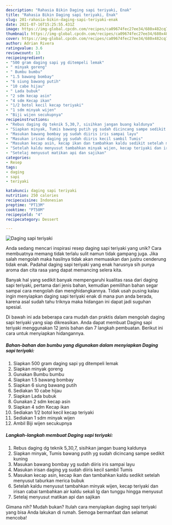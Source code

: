 ```yaml
---
description: "Rahasia Bikin Daging sapi teriyaki, Enak"
title: "Rahasia Bikin Daging sapi teriyaki, Enak"
slug: 201-rahasia-bikin-daging-sapi-teriyaki-enak
date: 2021-07-16T15:25:55.431Z
image: https://img-global.cpcdn.com/recipes/ca09674fec27ee34/680x482cq70/daging-sapi-teriyaki-foto-resep-utama.jpg
thumbnail: https://img-global.cpcdn.com/recipes/ca09674fec27ee34/680x482cq70/daging-sapi-teriyaki-foto-resep-utama.jpg
cover: https://img-global.cpcdn.com/recipes/ca09674fec27ee34/680x482cq70/daging-sapi-teriyaki-foto-resep-utama.jpg
author: Adrian Rivera
ratingvalue: 3.6
reviewcount: 13
recipeingredient:
- "500 gram daging sapi yg ditempeli lemak"
- " minyak goreng"
- " Bumbu bumbu"
- "1.5 bawang bombay"
- "6 siung bawang putih"
- "10 cabe hijau"
- " Lada bubuk"
- "2 sdm kecap asin"
- "4 sdm Kecap ikan"
- "1/2 botol kecil kecap teriyaki"
- "1 sdm minyak wijen"
- "Biji wijen secukupnya"
recipeinstructions:
- "Rebus daging dg teknik 5,30,7, sisihkan jangan buang kaldunya"
- "Siapkan minyak, Tumis bawang putih yg sudah dicincang sampe sedikit kuning"
- "Masukan bawang bombay yg sudah diiris iris sampai layu"
- "Masukan irisan daging yg sudah diiris kecil sambil Tumis"
- "Masukan kecap asin, kecap ikan dan tambahkan kaldu sedikit setelah menyusut taburkan merica bubuk"
- "Setelah kaldu menyusut tambahkan minyak wijen, kecap teriyaki dan irisan cabai tambahkan air kaldu sekali lg dan tunggu hingga menyusut"
- "Setelaj menyusut matikan api dan sajikan"
categories:
- Resep
tags:
- daging
- sapi
- teriyaki

katakunci: daging sapi teriyaki 
nutrition: 250 calories
recipecuisine: Indonesian
preptime: "PT13M"
cooktime: "PT50M"
recipeyield: "4"
recipecategory: Dessert

---
```



![Daging sapi teriyaki](https://img-global.cpcdn.com/recipes/ca09674fec27ee34/680x482cq70/daging-sapi-teriyaki-foto-resep-utama.jpg)

Anda sedang mencari inspirasi resep daging sapi teriyaki yang unik? Cara membuatnya memang tidak terlalu sulit namun tidak gampang juga. Jika salah mengolah maka hasilnya tidak akan memuaskan dan justru cenderung tidak enak. Padahal daging sapi teriyaki yang enak harusnya sih punya aroma dan cita rasa yang dapat memancing selera kita.



Banyak hal yang sedikit banyak mempengaruhi kualitas rasa dari daging sapi teriyaki, pertama dari jenis bahan, kemudian pemilihan bahan segar sampai cara mengolah dan menghidangkannya. Tidak usah pusing kalau ingin menyiapkan daging sapi teriyaki enak di mana pun anda berada, karena asal sudah tahu triknya maka hidangan ini dapat jadi suguhan spesial.


Di bawah ini ada beberapa cara mudah dan praktis dalam mengolah daging sapi teriyaki yang siap dikreasikan. Anda dapat membuat Daging sapi teriyaki menggunakan 12 jenis bahan dan 7 langkah pembuatan. Berikut ini cara untuk menyiapkan hidangannya.

<!--inarticleads1-->

##### Bahan-bahan dan bumbu yang digunakan dalam menyiapkan Daging sapi teriyaki:

1. Siapkan 500 gram daging sapi yg ditempeli lemak
1. Siapkan  minyak goreng
1. Gunakan  Bumbu bumbu
1. Siapkan 1.5 bawang bombay
1. Siapkan 6 siung bawang putih
1. Sediakan 10 cabe hijau
1. Siapkan  Lada bubuk
1. Gunakan 2 sdm kecap asin
1. Siapkan 4 sdm Kecap ikan
1. Sediakan 1/2 botol kecil kecap teriyaki
1. Sediakan 1 sdm minyak wijen
1. Ambil Biji wijen secukupnya




<!--inarticleads2-->

##### Langkah-langkah membuat Daging sapi teriyaki:

1. Rebus daging dg teknik 5,30,7, sisihkan jangan buang kaldunya
1. Siapkan minyak, Tumis bawang putih yg sudah dicincang sampe sedikit kuning
1. Masukan bawang bombay yg sudah diiris iris sampai layu
1. Masukan irisan daging yg sudah diiris kecil sambil Tumis
1. Masukan kecap asin, kecap ikan dan tambahkan kaldu sedikit setelah menyusut taburkan merica bubuk
1. Setelah kaldu menyusut tambahkan minyak wijen, kecap teriyaki dan irisan cabai tambahkan air kaldu sekali lg dan tunggu hingga menyusut
1. Setelaj menyusut matikan api dan sajikan




Gimana nih? Mudah bukan? Itulah cara menyiapkan daging sapi teriyaki yang bisa Anda lakukan di rumah. Semoga bermanfaat dan selamat mencoba!
